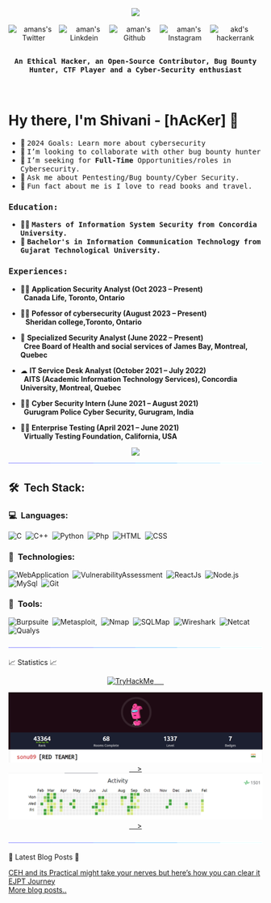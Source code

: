<p align="center">
	<img src= "https://github.com/R0seSecurity/gitprofile/blob/main/assests/animation.gif">
</p>

<p align="center">
<a href="https://twitter.com/R0seSecurity">
  <img align="left" alt="amans's Twitter" width="100px" src="https://img.shields.io/badge/Twitter-1DA1F2?style=for-the-badge&logo=Twitter&logoColor=white" />
</a>
<a href="https://www.linkedin.com/in/bhavsarshivani/">
  <img align="left" alt="aman's Linkdein" width="100px" src="https://img.shields.io/badge/Linkedin-0A66C2?style=for-the-badge&logo=Linkedin&logoColor=white" />
</a>
<a href="https://github.com/R0seSecurity">
  <img align="left" alt="aman's Github" width="100px" src="https://img.shields.io/badge/Github-181717?style=for-the-badge&logo=Github&logoColor=white" />
</a>
<a href="https://www.instagram.com/shivani9___/">
  <img align="left" alt="aman's Instagram" width="100px" src="https://img.shields.io/badge/Instagram-E4405F?style=for-the-badge&logo=instagram&logoColor=white" />
</a>
<a href="https://tryhackme.com/p/sonu09">
  <img align="left" alt="akd's hackerrank" width="100px" src="https://img.shields.io/badge/TryHackME-2EC866?style=for-the-badge&logo=HackerRank&logoColor=black" />
</a>
	
</p>
<br><br>

## <p align="center">
<h4 align="center"><samp>An Ethical Hacker, an Open-Source Contributor, Bug Bounty Hunter, CTF Player and a Cyber-Security enthusiast </samp></h4></p>

<div>
  <br>
	<h1> Hy there, I'm Shivani - [hAcKer]  👋 </h1>

- 🥅 <samp> 2024 Goals: Learn more about cybersecurity
- 👯 <samp> I’m looking to collaborate with other bug bounty hunter
- 💼 <samp> I’m seeking for **Full-Time** Opportunities/roles in Cybersecurity.
- 🤔 <samp> Ask me about Pentesting/Bug bounty/Cyber Security.
- 💬 <samp> Fun fact about me is I love to read books and travel.
</div>

<div>
<h3><b><samp>Education:</samp></b></h3>
	
- 👨‍🎓 <samp><b>Masters of Information System Security from Concordia University.</b>
- 🔭 <samp><b>Bachelor's in Information Communication Technology from Gujarat Technological University. </b>
	
</div>
	
<div>
<h3><b><samp>Experiences:</samp></b></h3>

-  🕵🏻   <b>Application Security Analyst (Oct 2023 – Present) </b> <br>
	<b> &nbsp;&nbsp;Canada Life, Toronto, Ontario </b><br>
	
-  ✍🏻  <b>Pofessor of cybersecurity (August 2023 – Present) </b> <br>
	<b> &nbsp;&nbsp; Sheridan college,Toronto, Ontario </b><br>

- 👨  <b>Specialized Security Analyst (June 2022 – Present) </b> <br>
	<b> &nbsp;&nbsp;Cree Board of Health and social services of James Bay, Montreal, Quebec </b><br>
	
- ☁  <b>IT Service Desk Analyst (October 2021 – July 2022) </b> <br>
	<b> &nbsp;&nbsp;AITS (Academic Information Technology Services), Concordia University, Montreal, Quebec </b><br>
	
- 🕵🏻 <b>Cyber Security Intern (June 2021 – August 2021) </b><br>
        <b> &nbsp;&nbsp;Gurugram Police Cyber Security, Gurugram, India </b><br>
	
- ✍🏻 <b>Enterprise Testing (April 2021 – June 2021) </b> <br>
        <b> &nbsp;&nbsp;Virtually Testing Foundation, California, USA</b><br>

</div>
<p align="center">
  <img src="/assests/snake.svg">             
  <img src="/assests/line.gif">             
</p>

## 🛠 &nbsp;Tech Stack:

<!-- <p align="center">
  <img src="/assests/tools.png">             
</p> -->

### 💻 &nbsp;Languages:

![C](https://img.shields.io/badge/-C-05122A?style=flat&logo=C&logoColor=00599C)&nbsp;
![C++](https://img.shields.io/badge/-C++-05122A?style=flat&logo=C%2B%2B&logoColor=00599C)&nbsp;
![Python](https://img.shields.io/badge/-Python-05122A?style=flat&logo=python)&nbsp;
![Php](https://img.shields.io/badge/-Php-05122A?style=flat&logo=php)&nbsp;
![HTML](https://img.shields.io/badge/-Html-05122A?style=flat&logo=html)&nbsp;
![CSS](https://img.shields.io/badge/-Css-05122A?style=flat&logo=css)&nbsp;

### 🚀 &nbsp;Technologies:
![WebApplication](https://img.shields.io/badge/-WebApplication-05122A?style=flat&logo=WebApplication)&nbsp;
![VulnerabilityAssessment](https://img.shields.io/badge/-VulnerabilityAssessment-05122A?style=flat&logo=VulnerabilityAssessment)&nbsp;
![ReactJs](https://img.shields.io/badge/-React-05122A?style=flat&logo=react)&nbsp;
![Node.js](https://img.shields.io/badge/-Node.js-05122A?style=flat&logo=node.js)&nbsp;
![MySql](https://img.shields.io/badge/-Mysql-05122A?style=flat&logo=mysql)&nbsp;
![Git](https://img.shields.io/badge/-Git-05122A?style=flat&logo=git)&nbsp;
	
### 🚀 &nbsp;Tools:

![Burpsuite](https://img.shields.io/badge/-BurpSuite-05122A?style=flat&logo=burp_suite)&nbsp;
![Metasploit,](https://img.shields.io/badge/-Metasploit,-05122A?style=flat&logo=Metasploit,)&nbsp;
![Nmap](https://img.shields.io/badge/-Nmap-05122A?style=flat&logo=Nmap)&nbsp;
![SQLMap](https://img.shields.io/badge/-SQLMap-05122A?style=flat&logo=SQLMap)&nbsp;
![Wireshark](https://img.shields.io/badge/-Wireshark-05122A?style=flat&logo=Wireshark)&nbsp;
![Netcat](https://img.shields.io/badge/-Netcat-05122A?style=flat&logo=Netcat)&nbsp;
![Qualys](https://img.shields.io/badge/-Qualys-05122A?style=flat&logo=Qualys)&nbsp;
	
<p  align="center">
<img src="/assests/line.gif">             
</p>

  📈 Statistics 📈
	
 <p align="center">
 <a href="https://tryhackme.com/p/sonu09">
  <img src="https://tryhackme-badges.s3.amazonaws.com/sonu09.png" alt="TryHackMe"> &nbsp;&nbsp;&nbsp;&nbsp;
</p>
 <p align="center">
  <a href="https://tryhackme.com/p/sonu09">
     <img src="/assests/Tryhackme_stats.png/" alt="TryHackMe"> &nbsp;&nbsp;&nbsp;&nbsp;>
     <img src="/assests/Tryhackme_stats1.png/" alt="TryHackMe"> &nbsp;&nbsp;&nbsp;&nbsp;>
</a>
</p>	
<p  align="center">
<img src="/assests/line.gif">             
</p>
	
  📕 Latest Blog Posts 📕 
	
<div>

[CEH and its Practical might take your nerves but here’s how you can clear it](https://medium.com/@r0sesecurity/ceh-practical-glimpse-f680486fc9f5)<br>
[EJPT Journey](https://r0sesecurity.medium.com/ejpt-synopsis-3f9b7fdd9233) <br>
[More blog posts..](https://r0sesecurity.medium.com/)<br>

</div>	
